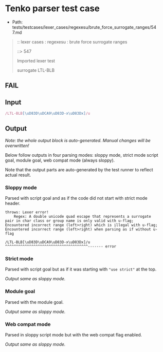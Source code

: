 # Tenko parser test case

- Path: tests/testcases/lexer_cases/regexesu/brute_force_surrogate_ranges/547.md

> :: lexer cases : regexesu : brute force surrogate ranges
>
> ::> 547
>
> Imported lexer test
>
> surrogate LTL-BLB

## FAIL

## Input

`````js
/LTL-BLB[\uD83D\uDCA9\uD83D-x\uD83Dx]/u
`````

## Output

_Note: the whole output block is auto-generated. Manual changes will be overwritten!_

Below follow outputs in four parsing modes: sloppy mode, strict mode script goal, module goal, web compat mode (always sloppy).

Note that the output parts are auto-generated by the test runner to reflect actual result.

### Sloppy mode

Parsed with script goal and as if the code did not start with strict mode header.

`````
throws: Lexer error!
    Regex: A double unicode quad escape that represents a surrogate pair in char class or group name is only valid with u-flag; Encountered incorrect range (left>right) which is illegal with u-flag; Encountered incorrect range (left>right) when parsing as if without u-flag

/LTL-BLB[\uD83D\uDCA9\uD83D-x\uD83Dx]/u
^^^^^^^^^^^^^^^^^^^^^^^^^^^^^^^^^^^^^^------- error
`````

### Strict mode

Parsed with script goal but as if it was starting with `"use strict"` at the top.

_Output same as sloppy mode._

### Module goal

Parsed with the module goal.

_Output same as sloppy mode._

### Web compat mode

Parsed in sloppy script mode but with the web compat flag enabled.

_Output same as sloppy mode._

